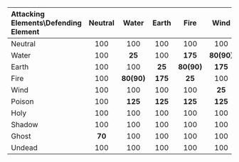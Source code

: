 | Attacking Elements\Defending Element | Neutral | Water | Earth | Fire | Wind | Poison | Holy | Shadow | Ghost | Undead |
| :---                                 |  :---:  | :---: | :---: | :---:|:---: | :---:  |:---: | :---:  | :---: |  :---: |     
|  Neutral                             |  100    |  100  | 100   |  100 |  100 |  100   |  100 |   100  |  **70**   |  100   | 
| Water                                |  100    | **25** | 100   |  **175** |**80(90)**|  100   |  **75**  |   100  |  100  |  100   | 
| Earth                                |  100    |  100  | **25**    |**80(90)**|  **175** |  100   |  **75**  |   100  |  100  |  100   | 
| Fire                                 |  100    | **80(90)**| **175**   |  **25**  |  100 |  100   |  **75**  |   100  |  100  |  **150**   | 
| Wind                                 |  100    |  100  | 100   |  100 |  **25**  |  100   |  **75**  |   100  |  100  |  100   | 
| Poison                               |  100    |  **125**  | **125**   |  **125** |  **125** |  **25**    |      |   **50**   |  100  |  **25**    | 
| Holy                                 |  100    |  100  | 100   |  100 |  100 |  100   |      | **150**  |  100  |  **175**   | 
| Shadow                               |  100    |  100  | 100   |  100 |  100 |        |      |        |  100  |        | 
| Ghost                                |  **70**     |  100  | 100   |  100 |  100 |  100   |  **75**  |   **75**   |  **150**  |  **125**   | 
| Undead                               |  100    |  100  | 100   |  100 |  100 |  100   |      |        |  100  |        | 
